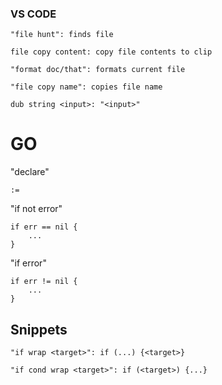 ### VS CODE

```
"file hunt": finds file
```

```
file copy content: copy file contents to clip
```

```
"format doc/that": formats current file
```

```
"file copy name": copies file name
```

```
dub string <input>: "<input>"

```

# GO

"declare"
```
:=
```

"if not error"
```
if err == nil {
    ...
}
```

"if error"
```
if err != nil {
    ...
}
```

## Snippets

```
"if wrap <target>": if (...) {<target>}
```

```
"if cond wrap <target>": if (<target>) {...}
```

